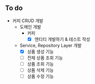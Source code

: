 ## To do
- 커피 CRUD 개발
  - 도메인 개발
    - 커피 
      - [X] 엔티티 개발하기 & 테스트 작성
  - Service, Repository Layer 개발
    - [X] 상품 생성 기능
    - [ ] 전체 상품 조회 기능
    - [ ] 상품 조회 기능
    - [ ] 상품 삭제 기능
    - [ ] 상품 수정 기능